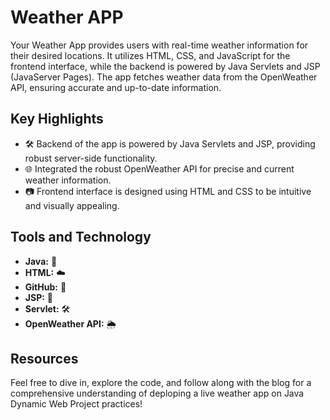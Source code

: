 # Weather APP
Your Weather App provides users with real-time weather information for their desired locations. It utilizes HTML, CSS, and JavaScript for the frontend interface, while the backend is powered by Java Servlets and JSP (JavaServer Pages). The app fetches weather data from the OpenWeather API, ensuring accurate and up-to-date information.

## Key Highlights

- 🛠️ Backend of the app is powered by Java Servlets and JSP, providing robust server-side functionality.
- 🌐 Integrated the robust OpenWeather API for precise and current weather information.
- 📷 Frontend interface is designed using HTML and CSS to be intuitive and visually appealing.

## Tools and Technology

- **Java:** 🍵
- **HTML:** ☁️
- **GitHub:** 🐙
- **JSP:** 🍵
- **Servlet:** 🛠️
- **OpenWeather API:** 🌦️

## Resources

Feel free to dive in, explore the code, and follow along with the blog for a comprehensive understanding of deploping a live weather app on Java Dynamic Web Project practices!
